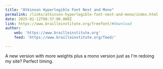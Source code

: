 ```yaml
---
title: "Atkinson Hyperlegible Font Next and Mono"
permalink: /links/atkinson-hyperlegible-font-next-and-mono/index.html
date: 2025-02-12T08:37:00.000Z
link: https://www.brailleinstitute.org/freefont/#download
author:
    web: 'https://www.brailleinstitute.org'
    feed: 'https://www.brailleinstitute.org/feed/'

---
```


A new version with more weights plus a mono version just as I'm redoing my site? Perfect timing.